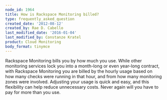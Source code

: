 ```yaml
---
node_id: 1964
title: How is Rackspace Monitoring billed?
type: frequently_asked_question
created_date: '2012-08-12'
created_by: Rae D. Cabello
last_modified_date: '2016-01-04'
last_modified_by: Constanze Kratel
product: Cloud Monitoring
body_format: tinymce
---
```


Rackspace Monitoring bills you by how much you use. While other
monitoring services lock you into a month-long or even year-long
contract, with Rackspace Monitoring you are billed by the hourly usage
based on how many checks were running in that hour, and from how many
monitoring zones were involved. Adjusting your usage is quick and easy,
and this flexibility can help reduce unnecessary costs. Never again will
you have to pay for more than you use.

